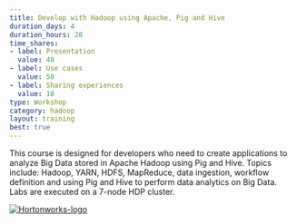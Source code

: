 ```yaml
---
title: Develop with Hadoop using Apache, Pig and Hive
duration_days: 4
duration_hours: 28
time_shares:
- label: Presentation
  value: 40
- label: Use cases
  value: 50
- label: Sharing experiences
  value: 10
type: Workshop
category: hadoop
layout: training
best: true
---
```


This course is designed for developers who need to create applications to analyze Big Data stored in Apache Hadoop using Pig and Hive. Topics include: Hadoop, YARN, HDFS, MapReduce, data ingestion, workflow definition and using Pig and Hive to perform data analytics on Big Data. Labs are executed on a 7-node HDP cluster.

[![Hortonworks-logo](//d1ri137x9edlub.cloudfront.net/uploads/training_partner/logo/2/large_HW_logo.png)](http://hortonworks.com/partner/octo)
